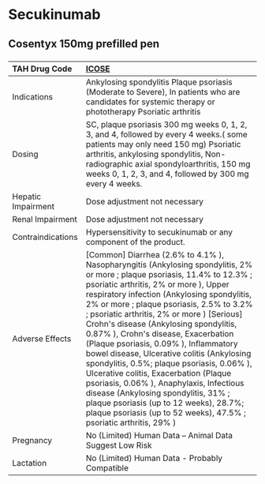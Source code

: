 # Secukinumab

## Cosentyx 150mg prefilled pen

##### 

| TAH Drug Code      | [ICOSE](https://www.tahsda.org.tw/drugs/hissearch.php?drug_code=ICOSE)                                                                                                                                                                                                                                                                                                                                                                                                                                                                                                                                                                                                                                                                                                         |
|:-------------------|:-------------------------------------------------------------------------------------------------------------------------------------------------------------------------------------------------------------------------------------------------------------------------------------------------------------------------------------------------------------------------------------------------------------------------------------------------------------------------------------------------------------------------------------------------------------------------------------------------------------------------------------------------------------------------------------------------------------------------------------------------------------------------------|
| Indications        | Ankylosing spondylitis Plaque psoriasis (Moderate to Severe), In patients who are candidates for systemic therapy or phototherapy Psoriatic arthritis                                                                                                                                                                                                                                                                                                                                                                                                                                                                                                                                                                                                                          |
| Dosing             | SC, plaque psoriasis 300 mg weeks 0, 1, 2, 3, and 4, followed by every 4 weeks.( some patients may only need 150 mg) Psoriatic arthritis, ankylosing spondylitis, Non-radiographic axial spondyloarthritis, 150 mg weeks 0, 1, 2, 3, and 4, followed by 300 mg every 4 weeks.                                                                                                                                                                                                                                                                                                                                                                                                                                                                                                  |
| Hepatic Impairment | Dose adjustment not necessary                                                                                                                                                                                                                                                                                                                                                                                                                                                                                                                                                                                                                                                                                                                                                  |
| Renal Impairment   | Dose adjustment not necessary                                                                                                                                                                                                                                                                                                                                                                                                                                                                                                                                                                                                                                                                                                                                                  |
| Contraindications  | Hypersensitivity to secukinumab or any component of the product.                                                                                                                                                                                                                                                                                                                                                                                                                                                                                                                                                                                                                                                                                                               |
| Adverse Effects    | [Common] Diarrhea (2.6% to 4.1% ), Nasopharyngitis (Ankylosing spondylitis, 2% or more ; plaque psoriasis, 11.4% to 12.3% ; psoriatic arthritis, 2% or more ), Upper respiratory infection (Ankylosing spondylitis, 2% or more ; plaque psoriasis, 2.5% to 3.2% ; psoriatic arthritis, 2% or more ) [Serious] Crohn's disease (Ankylosing spondylitis, 0.87% ), Crohn's disease, Exacerbation (Plaque psoriasis, 0.09% ), Inflammatory bowel disease, Ulcerative colitis (Ankylosing spondylitis, 0.5%; plaque psoriasis, 0.06% ), Ulcerative colitis, Exacerbation (Plaque psoriasis, 0.06% ), Anaphylaxis, Infectious disease (Ankylosing spondylitis, 31% ; plaque psoriasis (up to 12 weeks), 28.7%; plaque psoriasis (up to 52 weeks), 47.5% ; psoriatic arthritis, 29% ) |
| Pregnancy          | No (Limited) Human Data – Animal Data Suggest Low Risk                                                                                                                                                                                                                                                                                                                                                                                                                                                                                                                                                                                                                                                                                                                         |
| Lactation          | No (Limited) Human Data - Probably Compatible                                                                                                                                                                                                                                                                                                                                                                                                                                                                                                                                                                                                                                                                                                                                  |


